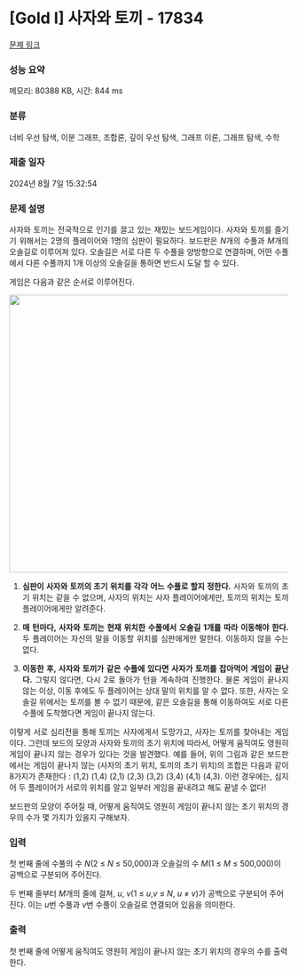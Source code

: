 # [Gold I] 사자와 토끼 - 17834 

[문제 링크](https://www.acmicpc.net/problem/17834) 

### 성능 요약

메모리: 80388 KB, 시간: 844 ms

### 분류

너비 우선 탐색, 이분 그래프, 조합론, 깊이 우선 탐색, 그래프 이론, 그래프 탐색, 수학

### 제출 일자

2024년 8월 7일 15:32:54

### 문제 설명

<p style="text-align: justify;">사자와 토끼는 전국적으로 인기를 끌고 있는 재밌는 보드게임이다. 사자와 토끼를 즐기기 위해서는 2명의 플레이어와 1명의 심판이 필요하다. 보드판은 <em>N</em>개의 수풀과 <em>M</em>개의 오솔길로 이루어져 있다. 오솔길은 서로 다른 두 수풀을 양방향으로 연결하며, 어떤 수풀에서 다른 수풀까지 1개 이상의 오솔길을 통하면 반드시 도달 할 수 있다.</p>

<p style="text-align: justify;">게임은 다음과 같은 순서로 이루어진다.</p>

<p style="text-align: center;"><img alt="" src="https://upload.acmicpc.net/526bc2c8-bf4b-4b1b-85ab-c1e0c7bf468b/-/preview/" style="width: 700px; height: 500px;">  </p>

<ol>
	<li>
	<p style="text-align: justify;"><strong>심판이 사자와 토끼의 초기 위치를 각각 어느 수풀로 할지 정한다.</strong> 사자와 토끼의 초기 위치는 같을 수 없으며, 사자의 위치는 사자 플레이어에게만, 토끼의 위치는 토끼 플레이어에게만 알려준다.</p>
	</li>
	<li>
	<p style="text-align: justify;"><strong>매 턴마다, 사자와 토끼는 현재 위치한 수풀에서 오솔길 1개를 따라 이동해야 한다.</strong> 두 플레이어는 자신의 말을 이동할 위치를 심판에게만 말한다. 이동하지 않을 수는 없다.</p>
	</li>
	<li>
	<p style="text-align: justify;"><strong>이동한 후, 사자와 토끼가 같은 수풀에 있다면 사자가 토끼를 잡아먹어 게임이 끝난다.</strong> 그렇지 않다면, 다시 2로 돌아가 턴을 계속하여 진행한다. 물론 게임이 끝나지 않는 이상, 이동 후에도 두 플레이어는 상대 말의 위치를 알 수 없다. 또한, 사자는 오솔길 위에서는 토끼를 볼 수 없기 때문에, 같은 오솔길을 통해 이동하여도 서로 다른 수풀에 도착했다면 게임이 끝나지 않는다.</p>
	</li>
</ol>

<p style="text-align: justify;">이렇게 서로 심리전을 통해 토끼는 사자에게서 도망가고, 사자는 토끼를 찾아내는 게임이다. 그런데 보드의 모양과 사자와 토끼의 초기 위치에 따라서, 어떻게 움직여도 영원히 게임이 끝나지 않는 경우가 있다는 것을 발견했다. 예를 들어, 위의 그림과 같은 보드판에서는 게임이 끝나지 않는 (사자의 초기 위치, 토끼의 초기 위치)의 조합은 다음과 같이 8가지가 존재한다 : (1,2) (1,4) (2,1) (2,3) (3,2) (3,4) (4,1) (4,3). 이런 경우에는, 심지어 두 플레이어가 서로의 위치를 알고 일부러 게임을 끝내려고 해도 끝낼 수 없다!</p>

<p style="text-align: justify;">보드판의 모양이 주어질 때, 어떻게 움직여도 영원히 게임이 끝나지 않는 초기 위치의 경우의 수가 몇 가지가 있을지 구해보자.</p>

### 입력 

 <p>첫 번째 줄에 수풀의 수 <em>N</em>(2 ≤ <em>N</em> ≤ 50,000)과 오솔길의 수 <em>M</em>(1 ≤ <em>M</em> ≤ 500,000)이 공백으로 구분되어 주어진다.</p>

<p>두 번째 줄부터 <em>M</em>개의 줄에 걸쳐, <em>u</em>, <em>v</em>(1 ≤ <em>u</em>,<em>v</em> ≤ <em>N</em>, <em>u </em>≠ <em>v</em>)가 공백으로 구분되어 주어진다. 이는 <em>u</em>번 수풀과 <em>v</em>번 수풀이 오솔길로 연결되어 있음을 의미한다.</p>

### 출력 

 <p>첫 번째 줄에 어떻게 움직여도 영원히 게임이 끝나지 않는 초기 위치의 경우의 수를 출력한다.</p>

